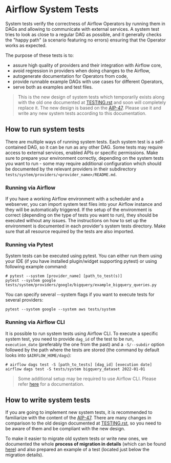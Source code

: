 <!--
 Licensed to the Apache Software Foundation (ASF) under one
 or more contributor license agreements.  See the NOTICE file
 distributed with this work for additional information
 regarding copyright ownership.  The ASF licenses this file
 to you under the Apache License, Version 2.0 (the
 "License"); you may not use this file except in compliance
 with the License.  You may obtain a copy of the License at

   http://www.apache.org/licenses/LICENSE-2.0

 Unless required by applicable law or agreed to in writing,
 software distributed under the License is distributed on an
 "AS IS" BASIS, WITHOUT WARRANTIES OR CONDITIONS OF ANY
 KIND, either express or implied.  See the License for the
 specific language governing permissions and limitations
 under the License.
-->

# Airflow System Tests

System tests verify the correctness of Airflow Operators by running them in DAGs and allowing to communicate with
external services. A system test tries to look as close to a regular DAG as possible, and it generally checks the
"happy path" (a scenario featuring no errors) ensuring that the Operator works as expected.

The purpose of these tests is to:

- assure high quality of providers and their integration with Airflow core,
- avoid regression in providers when doing changes to the Airflow,
- autogenerate documentation for Operators from code,
- provide runnable example DAGs with use cases for different Operators,
- serve both as examples and test files.

> This is the new design of system tests which temporarily exists along with the old one documented at
> [TESTING.rst](../../TESTING.rst) and soon will completely replace it. The new design is based on the
> [AIP-47](https://cwiki.apache.org/confluence/display/AIRFLOW/AIP-47+New+design+of+Airflow+System+Tests).
> Please use it and write any new system tests according to this documentation.

## How to run system tests

There are multiple ways of running system tests. Each system test is a self-contained DAG, so it can be run as any
other DAG. Some tests may require access to external services, enabled APIs or specific permissions. Make sure to
prepare your  environment correctly, depending on the system tests you want to run - some may require additional
configuration which should be documented by the relevant providers in their subdirectory
`tests/system/providers/<provider_name>/README.md`.

### Running via Airflow

If you have a working Airflow environment with a scheduler and a webserver, you can import system test files into
your Airflow instance and they will be automatically triggered. If the setup of the environment is correct
(depending on the type of tests you want to run), they should be executed without any issues. The instructions on
how to set up the environment is documented in each provider's system tests directory. Make sure that all resource
required by the tests are also imported.

### Running via Pytest

System tests can be executed using pytest. You can either run them using your IDE (if you have installed
plugin/widget supporting pytest) or using following example command:

```commandline
# pytest --system [provider_name] [path_to_test(s)]
pytest --system google tests/system/providers/google/bigquery/example_bigquery_queries.py
```

You can specify several --system flags if you want to execute tests for several providers:

```commandline
pytest --system google --system aws tests/system
```

### Running via Airflow CLI

It is possible to run system tests using Airflow CLI. To execute a specific system test, you need to provide
`dag_id` of the test to be run, `execution_date` (preferably the one from the past) and a `-S/--subdir` option
followed by the path where the tests are stored (the command by default looks into `$AIRFLOW_HOME/dags`):

```commandline
# airflow dags test -S [path_to_tests] [dag_id] [execution date]
airflow dags test -S tests/system bigquery_dataset 2022-01-01
```

> Some additional setup may be required to use Airflow CLI. Please refer
> [here](https://airflow.apache.org/docs/apache-airflow/stable/usage-cli.html) for a documentation.


## How to write system tests

If you are going to implement new system tests, it is recommended to familiarize with the content of the
[AIP-47](https://cwiki.apache.org/confluence/display/AIRFLOW/AIP-47+New+design+of+Airflow+System+Tests). There are
many changes in comparison to the old design documented at [TESTING.rst](../../TESTING.rst), so you need to be
aware of them and be compliant with the new design.

To make it easier to migrate old system tests or write new ones, we
documented the whole **process of migration in details** (which can be found
[here](https://cwiki.apache.org/confluence/display/AIRFLOW/AIP-47+New+design+of+Airflow+System+Tests#AIP47NewdesignofAirflowSystemTests-Processofmigrationindetails))
and also prepared an example of a test (located just below the migration details).
